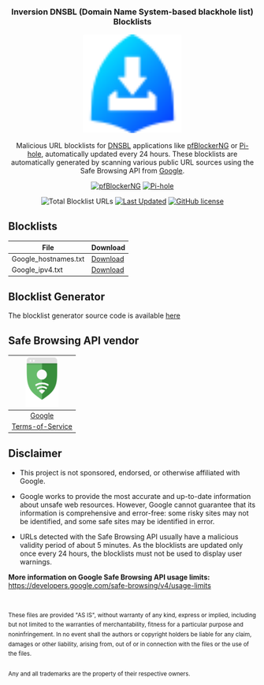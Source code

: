<div align="center">

  <h3 align="center">Inversion DNSBL (Domain Name System-based blackhole list) Blocklists</h3>
  <img src="images/inversion_logo.svg" alt="Logo" width="200" height="200">

  <p align="center">
    Malicious URL blocklists for <a href="https://en.wikipedia.org/wiki/Domain_Name_System-based_blackhole_list">DNSBL</a> applications like <a href="https://linuxincluded.com/block-ads-malvertising-on-pfsense-using-pfblockerng-dnsbl">pfBlockerNG</a> or <a href="https://pi-hole.net">Pi-hole</a>, automatically updated every 24 hours. These blocklists are automatically generated by scanning various public URL sources using the Safe Browsing API from <a href="https://developers.google.com/safe-browsing">Google</a>.
  </p>

  <p align="center">
  <a href="https://docs.netgate.com/pfsense/en/latest/packages/pfblocker.html"><img src="https://img.shields.io/badge/pfBlockerNG-212121?style=for-the-badge&logo=pfsense&logoColor=white" alt="pfBlockerNG"/></a>
  <a href="https://pi-hole.net"><img src="https://img.shields.io/badge/Pi--hole-96060C?style=for-the-badge&logo=pi-hole&logoColor=white" alt="Pi-hole"/></a>
  </p>

  <p align="center">
  <img src="https://img.shields.io/tokei/lines/github/elliotwutingfeng/Inversion-DNSBL-Blocklists?label=Total%20Blocklist%20URLS&style=for-the-badge" alt="Total Blocklist URLs"/>
  <a href="https://github.com/elliotwutingfeng/Inversion-DNSBL-Blocklists/commits"><img src="https://img.shields.io/github/last-commit/elliotwutingfeng/Inversion-DNSBL-Blocklists?label=Last%20Updated&style=for-the-badge" alt="Last Updated"/></a>
  <a href="LICENSE"><img src="https://img.shields.io/badge/License-CC%20BY--NC--SA%204.0-GREEN?style=for-the-badge" alt="GitHub license"/></a>
  </p>

</div>

## Blocklists

| File | Download |
|---|---|
| Google_hostnames.txt | [Download](Google_hostnames.txt?raw=true) |
| Google_ipv4.txt | [Download](Google_ipv4.txt?raw=true) |

## Blocklist Generator

The blocklist generator source code is available [here](https://github.com/elliotwutingfeng/Inversion-DNSBL-Generator)

## Safe Browsing API vendor

| <a href="https://developers.google.com/safe-browsing"><img height="100px" src="images/google.svg" alt="Google Safe Browsing API" /></a> |
|:-:|
|[Google](https://developers.google.com/safe-browsing)|
|[Terms-of-Service](https://developers.google.com/safe-browsing/terms)|

## Disclaimer

- This project is not sponsored, endorsed, or otherwise affiliated with Google.

- Google works to provide the most accurate and up-to-date information about unsafe web resources. However, Google cannot guarantee that its information is comprehensive and error-free: some risky sites may not be identified, and some safe sites may be identified in error.

- URLs detected with the Safe Browsing API usually have a malicious validity period of about 5 minutes. As the blocklists are updated only once every 24 hours, the blocklists must not be used to display user warnings.

**More information on Google Safe Browsing API usage limits:** https://developers.google.com/safe-browsing/v4/usage-limits

&nbsp;

<sup>These files are provided "AS IS", without warranty of any kind, express or implied, including but not limited to the warranties of merchantability, fitness for a particular purpose and noninfringement. In no event shall the authors or copyright holders be liable for any claim, damages or other liability, arising from, out of or in connection with the files or the use of the files.</sup>

<sub>Any and all trademarks are the property of their respective owners.</sub>
